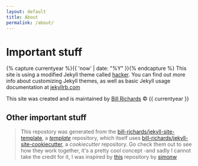 ```yaml
---
layout: default
title: About
permalink: /about/
---
```


# Important stuff
{% capture currentyear %}{{ 'now' | date: "%Y" }}{% endcapture %}
This site is using a modified Jekyll theme called [hacker](https://pages-themes.github.io/hacker/). You can find out more info about customizing Jekyll themes, as well as basic Jekyll usage documentation at [jekyllrb.com](https://jekyllrb.com/)

This site was created and is maintained by [Bill Richards](https://github.com/bill-richards) © {{ currentyear }}

## Other important stuff

> This repostory was generated from the [bill-richards/jekyll-site-template](https://github.com/bill-richards/jekyll-site-template), a [_template_]((https://docs.github.com/en/github/creating-cloning-and-archiving-repositories/creating-a-repository-on-github/creating-a-repository-from-a-template)) repository, which itself uses [bill-richards/jekyll-site-cookiecutter](https://github.com/bill-richards/jekyll-site-cookiecutter), a _cookiecutter_ repository. Go check them out to see how they work together, it's a pretty cool concept -and sadly I cannot take the credit for it, I was inspired by [this](https://github.com/simonw/python-lib-template-repository) repository by [simonw](https://github.com/simonw)
